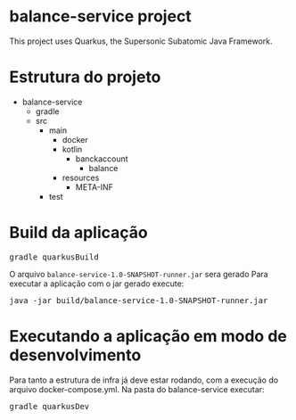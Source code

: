 # balance-service project

This project uses Quarkus, the Supersonic Subatomic Java Framework.


# Estrutura do projeto
- balance-service
    - gradle
    - src
        - main
            - docker
            - kotlin
              - banckaccount
                 - balance
            - resources
              - META-INF
        - test	

# Build da aplicação

<pre>gradle quarkusBuild</pre>

O arquivo <code>balance-service-1.0-SNAPSHOT-runner.jar</code> sera gerado
Para executar a aplicação com o jar gerado execute:

<pre>java -jar build/balance-service-1.0-SNAPSHOT-runner.jar</pre>

# Executando a aplicação em modo de desenvolvimento
Para tanto a estrutura de infra já deve estar rodando, com a execução do arquivo docker-compose.yml.
Na pasta do balance-service executar:
<pre>gradle quarkusDev</pre>
